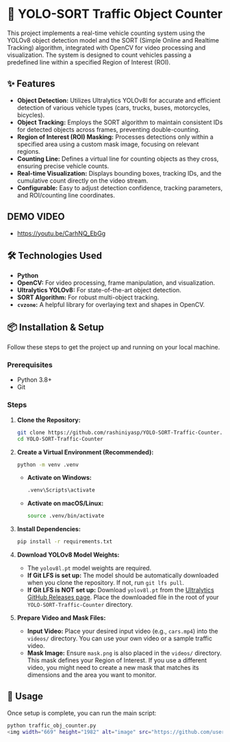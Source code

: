 # 🚗 YOLO-SORT Traffic Object Counter

This project implements a real-time vehicle counting system using the YOLOv8 object detection model and the SORT (Simple Online and Realtime Tracking) algorithm, integrated with OpenCV for video processing and visualization. The system is designed to count vehicles passing a predefined line within a specified Region of Interest (ROI).

## ✨ Features

*   **Object Detection:** Utilizes Ultralytics YOLOv8l for accurate and efficient detection of various vehicle types (cars, trucks, buses, motorcycles, bicycles).
*   **Object Tracking:** Employs the SORT algorithm to maintain consistent IDs for detected objects across frames, preventing double-counting.
*   **Region of Interest (ROI) Masking:** Processes detections only within a specified area using a custom mask image, focusing on relevant regions.
*   **Counting Line:** Defines a virtual line for counting objects as they cross, ensuring precise vehicle counts.
*   **Real-time Visualization:** Displays bounding boxes, tracking IDs, and the cumulative count directly on the video stream.
*   **Configurable:** Easy to adjust detection confidence, tracking parameters, and ROI/counting line coordinates.
## DEMO VIDEO

*   https://youtu.be/CarhNQ_EbGg
  
## 🛠️ Technologies Used

*   **Python**
*   **OpenCV:** For video processing, frame manipulation, and visualization.
*   **Ultralytics YOLOv8:** For state-of-the-art object detection.
*   **SORT Algorithm:** For robust multi-object tracking.
*   **`cvzone`:** A helpful library for overlaying text and shapes in OpenCV.

## 📦 Installation & Setup

Follow these steps to get the project up and running on your local machine.

### Prerequisites

*   Python 3.8+
*   Git

### Steps

1.  **Clone the Repository:**
    ```bash
    git clone https://github.com/rashiniyasp/YOLO-SORT-Traffic-Counter.git
    cd YOLO-SORT-Traffic-Counter
    ```

2.  **Create a Virtual Environment (Recommended):**
    ```bash
    python -m venv .venv
    ```
    *   **Activate on Windows:**
        ```bash
        .venv\Scripts\activate
        ```
    *   **Activate on macOS/Linux:**
        ```bash
        source .venv/bin/activate
        ```

3.  **Install Dependencies:**
    ```bash
    pip install -r requirements.txt
    ```

4.  **Download YOLOv8 Model Weights:**
    *   The `yolov8l.pt` model weights are required.
    *   **If Git LFS is set up:**
        The model should be automatically downloaded when you clone the repository. If not, run `git lfs pull`.
    *   **If Git LFS is NOT set up:**
        Download `yolov8l.pt` from the [Ultralytics GitHub Releases page](https://github.com/ultralytics/ultralytics/releases). Place the downloaded file in the root of your `YOLO-SORT-Traffic-Counter` directory.

5.  **Prepare Video and Mask Files:**
    *   **Input Video:** Place your desired input video (e.g., `cars.mp4`) into the `videos/` directory. You can use your own video or a sample traffic video.
    *   **Mask Image:** Ensure `mask.png` is also placed in the `videos/` directory. This mask defines your Region of Interest. If you use a different video, you might need to create a new mask that matches its dimensions and the area you want to monitor.

## 🏃 Usage

Once setup is complete, you can run the main script:

```bash
python traffic_obj_counter.py
<img width="669" height="1982" alt="image" src="https://github.com/user-attachments/assets/6a12ae89-b648-4edd-937f-84167a782493" />
